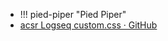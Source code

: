 - !!! pied-piper "Pied Piper"
  [](https://squidfunk.github.io/mkdocs-material/reference/admonitions/?utm_source=ld246.com#__codelineno-15-2)
- [acsr Logseq custom.css · GitHub](https://gist.github.com/acsr/c38abd9f7f9d50b40b7ec930375dc814)